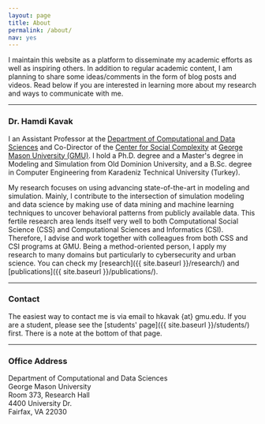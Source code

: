 ```yaml
---
layout: page
title: About
permalink: /about/
nav: yes
---
```


I maintain this website as a platform to disseminate my academic efforts as well as inspiring others. In addition to regular academic content, I am planning to share some ideas/comments in the form of blog posts and videos. Read below if you are interested in learning more about my research and ways to communicate with me.

---

### Dr. Hamdi Kavak
I an Assistant Professor at the [Department of Computational and Data Sciences](https://science.gmu.edu/academics/departments-units/computational-data-sciences) and Co-Director of the [Center for Social Complexity](https://socialcomplexity.gmu.edu/) at [George Mason University (GMU)](https://www.gmu.edu). I hold a Ph.D. degree and a Master's degree in Modeling and Simulation from Old Dominion University, and a B.Sc. degree in Computer Engineering from Karadeniz Technical University (Turkey). 

My research focuses on using advancing state-of-the-art in modeling and simulation. Mainly, I contribute to the intersection of simulation modeling and data science by making use of data mining and machine learning techniques to uncover behavioral patterns from publicly available data. This fertile research area lends itself very well to both Computational Social Science (CSS) and Computational Sciences and Informatics (CSI). Therefore, I advise and work together with colleagues from both CSS and CSI programs at GMU. Being a method-oriented person, I apply my research to many domains but particularly to cybersecurity and urban science. You can check my [research]({{ site.baseurl }}/research/) and [publications]({{ site.baseurl }}/publications/).

---

### Contact

The easiest way to contact me is via email to 
hkavak {at} gmu.edu. If you are a student, please see the [students' page]({{ site.baseurl }}/students/) first. There is a note at the bottom of that page.

---
### Office Address
Department of Computational and Data Sciences<br/>
George Mason University<br/>
Room 373, Research Hall<br/>
4400 University Dr.<br/>
Fairfax, VA 22030




